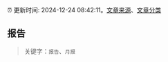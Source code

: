 :alarm_clock: 更新时间: 2024-12-24 08:42:11。[文章来源](/README.md)、[文章分类](/TAGS.md)

## 报告


> 关键字：`报告`、`月报`



